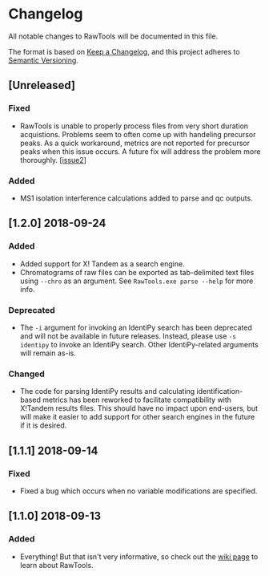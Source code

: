 # Changelog
All notable changes to RawTools will be documented in this file.

The format is based on [Keep a Changelog](https://keepachangelog.com/en/1.0.0/),
and this project adheres to [Semantic Versioning](https://semver.org/spec/v2.0.0.html).

## [Unreleased]
### Fixed
- RawTools is unable to properly process files from very short duration acquistions. Problems seem to often come up with handeling precursor peaks. As a quick workaround, metrics are not reported for precursor peaks when this issue occurs. A future fix will address the problem more thoroughly. [[issue2]](https://github.com/kevinkovalchik/RawTools/issues/2)

### Added
- MS1 isolation interference calculations added to parse and qc outputs.

## [1.2.0] 2018-09-24
### Added
- Added support for X! Tandem as a search engine.
- Chromatograms of raw files can be exported as tab-delimited text files using `--chro` as an argument. See `RawTools.exe parse --help` for more info.

### Deprecated
- The `-i` argument for invoking an IdentiPy search has been deprecated and will not be available in future releases. Instead, please use `-s identipy` to
invoke an IdentiPy search. Other IdentiPy-related arguments will remain as-is.

### Changed
- The code for parsing IdentiPy results and calculating identification-based metrics has been reworked to facilitate compatibility with X!Tandem results files.
This should have no impact upon end-users, but will make it easier to add support for other search engines in the future if it is desired.

## [1.1.1] 2018-09-14
### Fixed
- Fixed a bug which occurs when no variable modifications are specified.

## [1.1.0] 2018-09-13
### Added
- Everything! But that isn't very informative, so check out the [wiki page](https://github.com/kevinkovalchik/RawTools/wiki) to learn about RawTools.
